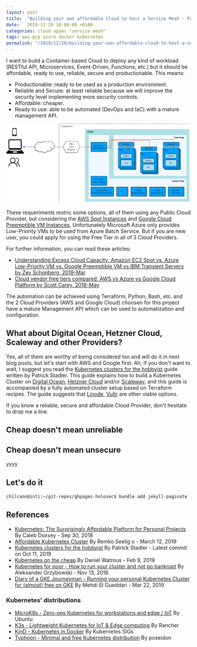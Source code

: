 ```yaml
---
layout: post
title:  "Building your own affordable Cloud to host a Service Mesh - Part 1"
date:   2019-12-20 10:00:00 +0100
categories: cloud apaas "service mesh" 
tags: aws gcp azure docker kubernetes 
permalink: "/2019/12/20/building-your-own-affordable-cloud-to-host-a-service-mesh-part1"
---
```

I want to build a Container-based Cloud to deploy any kind of workload (RESTful API, Microservices, Event-Driven, Functions, etc.) but it should be affordable, ready to use, reliable, secure and productionable. This means:

- Productionable: ready to be used as a production environment.
- Reliable and Secure: at least reliable because we will improve the security level implementing more security controls.
- Affordable: cheaper.
- Ready to use: able to be automated (DevOps and IaC) with a mature management API.

![Service Mesh hosted in a Container-based Cloud](/assets/img/20191220-service-mesh-01-reference-architecture.png "Service Mesh hosted in a Container-based Cloud")

These requeriments restric some options, all of them using any Public Cloud Provider, but considering the [AWS Spot Instances](https://aws.amazon.com/ec2/spot) and [Google Cloud Preemptible VM Instances](https://cloud.google.com/preemptible-vms). Unfortunately Microsoft Azure only provides Low-Priority VMs to be used from Azure Batch Service. But if you are new user, you could apply for using the Free Tier in all of 3 Cloud Providers. 

<!-- more -->

For further information, you can read these articles:

* [Understanding Excess Cloud Capacity: Amazon EC2 Spot vs. Azure Low-Priority VM vs. Google Preemptible VM vs IBM Transient Servers by Zev Schonberg, 2019-Mar](https://spotinst.com/blog/amazon-ec2-spot-vs-azure-lpvms-vs-google-pvms-vs-ibm-transient-servers/)
* [Cloud vendor free tiers compared: AWS vs Azure vs Google Cloud Platform by Scott Carey, 2018-May](https://www.computerworld.com/article/3427685/cloud-vendor-free-tiers-compared--aws-vs-azure-vs-google-cloud-platform.html)

The automation can be achieved using Terraform, Python, Bash, etc. and the 2 Cloud Providers (AWS and Google Cloud) choosen for this project have a mature Management API which can be used to automatization and configuration.


## What about Digital Ocean, Hetzner Cloud, Scaleway and other Providers?

Yes, all of them are worthy of being considered too and will do it in next blog posts, but let's start with AWS and Google first. 
Ah, if you don't want to wait, I suggest you read the [Kubernetes clusters for the hobbyist](https://github.com/hobby-kube/guide) guide written by Patrick Stadler. This guide explains how to build a Kubernetes Cluster on [Digital Ocean](https://www.digitalocean.com), [Hetzner Cloud](https://www.hetzner.com/) and/or [Scaleway](https://www.scaleway.com), and this guide is accompanied by a fully automated cluster setup based on Terraform recipes. The guide suggests that [Linode](https://www.linode.com/), [Vultr](https://www.vultr.com) are other viable options. 

  
  If you know a reliable, secure and affordable Cloud Provider, don't hesitate to drop me a line.
  


## Cheap doesn't mean unreliable



## Cheap doesn't mean unsecure

yyyy

## Let's do it

```sh
chilcano@inti:~/git-repos/ghpages-holosec$ bundle add jekyll-paginate
```


## References

- [Kubernetes: The Surprisingly Affordable Platform for Personal Projects](https://www.doxsey.net/blog/kubernetes--the-surprisingly-affordable-platform-for-personal-projects) By Caleb Doxsey - Sep 30, 2018
- [Affordable Kubernetes Cluster](https://devonblog.com/containers/affordable-kubernetes-cluster/) By Remko Seelig o - March 12, 2019
- [Kubernetes clusters for the hobbyist](https://github.com/hobby-kube/guide) By Patrick Stadler - Latest commit on Oct 11, 2019
- [Kubernetes on the cheap](https://software.danielwatrous.com/kubernetes-on-the-cheap/) By Daniel Watrous - Feb 9, 2019
- [Kubernetes for poor - How to run your cluster and not go bankrupt](https://itsilesia.com/kubernetes-for-poor-how-to-run-your-cluster-and-not-go-bankrupt/) By Aleksander Grzybowski - Nov 13, 2018
- [Diary of a GKE Journeyman - Running your personal Kubernetes Cluster for (almost) free on GKE](https://mehdi.me/running-a-personal-kubernetes-cluster-for-almost-from-on-gke/) By Mehdi El Gueddari - Mar 22, 2019 

### Kubernetes' distributions

- [MicroK8s - Zero-ops Kubernetes for workstations and edge / IoT](https://microk8s.io/) By Ubuntu
- [K3s - Lightweight Kubernetes for IoT & Edge computing](https://k3s.io/) By Rancher
- [KinD - Kubernetes in Docker](https://github.com/kubernetes-sigs/kind) By Kubernetes SIGs
- [Typhoon - Minimal and free Kubernetes distribution](https://github.com/poseidon/typhoon) By poseidon

